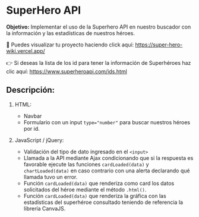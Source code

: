 # SuperHero API

**Objetivo:** Implementar el uso de la Superhero API en nuestro buscador con la información y las estadísticas de nuestros héroes.

📍 Puedes visualizar tu proyecto haciendo click aquí: https://super-hero-wiki.vercel.app/

👉 Si deseas la lista de los id para tener la información de Superhéroes haz clic aquí: https://www.superheroapi.com/ids.html

## Descripción:

1. HTML:

   - Navbar
   - Formulario con un input `type="number"` para buscar nuestros héroes por id.

2. JavaScript / jQuery:

   - Validación del tipo de dato ingresado en el `<input>`
   - Llamada a la API mediante Ajax condicionando que si la respuesta es favorable ejecute las funciones `cardLoaded(data)` y `chartLoaded(data)` en caso contrario con una alerta declarando qué llamada tuvo un error.
   - Función `cardLoaded(data)` que renderiza como card los datos solicitados del héroe mediante el método `.html()`. 
   - Función `cardLoaded(data)` que renderiza la gráfica con las estadísticas del superhéroe consultado teniendo de referencia la librería CanvaJS.
